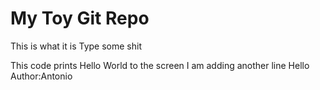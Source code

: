 # My Toy Git Repo

This is what it is
Type some shit

This code prints Hello World to the screen
I am adding another line 
Hello
Author:Antonio
